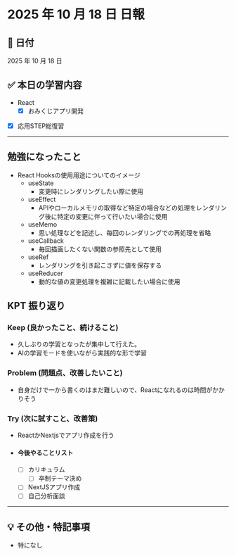 # 2025 年 10 月 18 日 日報

## 📅 日付

2025 年 10 月 18 日

## ✅ 本日の学習内容
- React
  - [x] おみくじアプリ開発

- [x] 応用STEP総復習


---

## 勉強になったこと
- React Hooksの使用用途についてのイメージ
  - useState
    - 変更時にレンダリングしたい際に使用
  - useEffect
    - APIやローカルメモリの取得など特定の場合などの処理をレンダリング後に特定の変更に伴って行いたい場合に使用
  - useMemo
    - 思い処理などを記述し、毎回のレンダリングでの再処理を省略
  - useCallback
    - 毎回描画したくない関数の参照先として使用
  - useRef
    - レンダリングを引き起こさずに値を保存する
  - useReducer
    - 動的な値の変更処理を複雑に記載したい場合に使用



## KPT 振り返り

### Keep (良かったこと、続けること)

- 久しぶりの学習となったが集中して行えた。
- AIの学習モードを使いながら実践的な形で学習

### Problem (問題点、改善したいこと)

- 自身だけで一から書くのはまだ難しいので、Reactになれるのは時間がかかりそう


### Try (次に試すこと、改善策)

- ReactかNextjsでアプリ作成を行う

- #### 今後やることリスト
  - [ ] カリキュラム
    - [ ] 卒制テーマ決め
  - [ ] NextJSアプリ作成
  - [ ] 自己分析面談
---

## 💡 その他・特記事項

- 特になし
